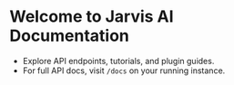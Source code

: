 # Welcome to Jarvis AI Documentation

- Explore API endpoints, tutorials, and plugin guides.
- For full API docs, visit `/docs` on your running instance.
